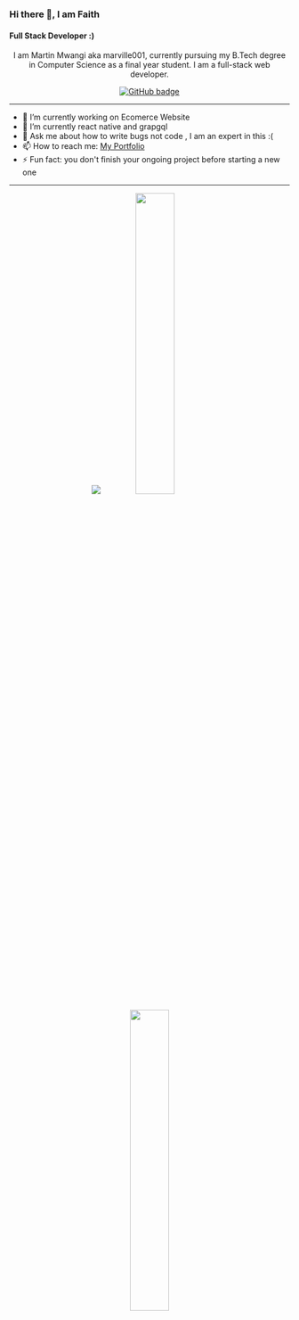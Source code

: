 <!-- [Marville001](https://raw.githubusercontent.com/marville001/marville001/main/marville001.png) -->
### Hi there 👋, I am Faith
#### Full Stack Developer :)

 

<p align="center">I am Martin Mwangi aka marville001, currently pursuing my B.Tech degree in Computer Science as a final year student. I am a full-stack web developer.
    

 

<p align="center">
  <a href="https://github.com/marville001?tab=followers">
    <img src="https://img.shields.io/github/followers/marville001?label=Followers&logo=GitHub&style=for-the-badge" alt="GitHub badge" />
  </a>
</p>

 

---

 

- 🔭 I’m currently working on Ecomerce Website  
- 🌱 I’m currently react native and grapgql 
- 💬 Ask me about how to write bugs not code , I am an expert in this :( 
- 📫 How to reach me: [My Portfolio](https://martinmwangi.netlify.app/)
- ⚡ Fun fact: you don't finish your ongoing project before starting a new one

 

---

 

<p align="center">
  <img src="https://github-readme-stats.vercel.app/api?username=marville001&show_icons=true&theme=tokyonight&line_height=52" />
  <img width="37.2%" src="https://github-readme-stats.vercel.app/api/top-langs/?username=marville001&count_private=true&theme=tokyonight&line_height=52" />
</p>

 

<p align="center">
 <img width="37.2%" src="https://github-readme-streak-stats.herokuapp.com/?user=marville001&theme=dark" />
</p>
